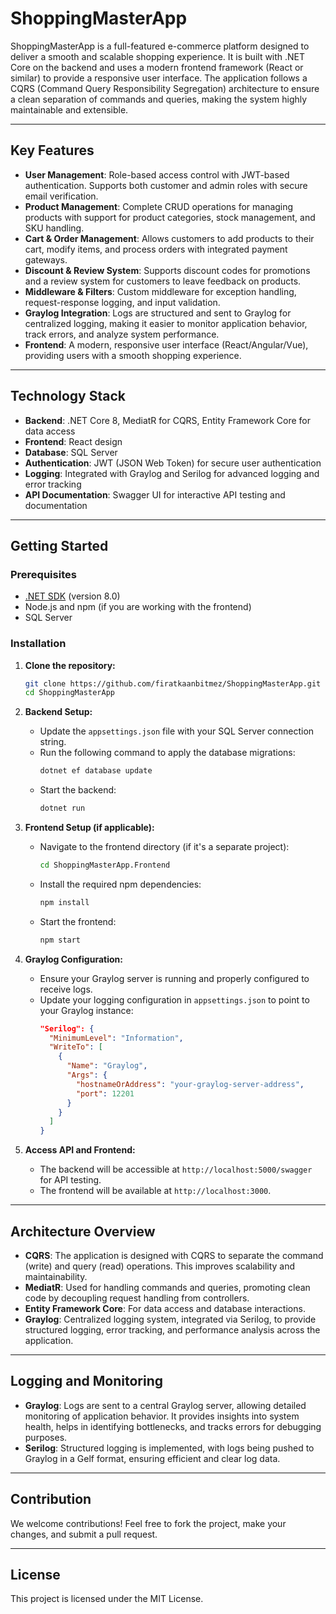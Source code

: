 # ShoppingMasterApp

ShoppingMasterApp is a full-featured e-commerce platform designed to deliver a smooth and scalable shopping experience. It is built with .NET Core on the backend and uses a modern frontend framework (React or similar) to provide a responsive user interface. The application follows a CQRS (Command Query Responsibility Segregation) architecture to ensure a clean separation of commands and queries, making the system highly maintainable and extensible.

---

## Key Features

- **User Management**: Role-based access control with JWT-based authentication. Supports both customer and admin roles with secure email verification.
- **Product Management**: Complete CRUD operations for managing products with support for product categories, stock management, and SKU handling.
- **Cart & Order Management**: Allows customers to add products to their cart, modify items, and process orders with integrated payment gateways.
- **Discount & Review System**: Supports discount codes for promotions and a review system for customers to leave feedback on products.
- **Middleware & Filters**: Custom middleware for exception handling, request-response logging, and input validation.
- **Graylog Integration**: Logs are structured and sent to Graylog for centralized logging, making it easier to monitor application behavior, track errors, and analyze system performance.
- **Frontend**: A modern, responsive user interface (React/Angular/Vue), providing users with a smooth shopping experience.

---

## Technology Stack

- **Backend**: .NET Core 8, MediatR for CQRS, Entity Framework Core for data access
- **Frontend**: React design
- **Database**: SQL Server
- **Authentication**: JWT (JSON Web Token) for secure user authentication
- **Logging**: Integrated with Graylog and Serilog for advanced logging and error tracking
- **API Documentation**: Swagger UI for interactive API testing and documentation

---

## Getting Started

### Prerequisites

- [.NET SDK](https://dotnet.microsoft.com/download) (version 8.0)
- Node.js and npm (if you are working with the frontend)
- SQL Server

### Installation

1. **Clone the repository:**
   ```bash
   git clone https://github.com/firatkaanbitmez/ShoppingMasterApp.git
   cd ShoppingMasterApp
   ```

2. **Backend Setup:**
   - Update the `appsettings.json` file with your SQL Server connection string.
   - Run the following command to apply the database migrations:
     ```bash
     dotnet ef database update
     ```
   - Start the backend:
     ```bash
     dotnet run
     ```

3. **Frontend Setup (if applicable):**
   - Navigate to the frontend directory (if it's a separate project):
     ```bash
     cd ShoppingMasterApp.Frontend
     ```
   - Install the required npm dependencies:
     ```bash
     npm install
     ```
   - Start the frontend:
     ```bash
     npm start
     ```

4. **Graylog Configuration:**
   - Ensure your Graylog server is running and properly configured to receive logs.
   - Update your logging configuration in `appsettings.json` to point to your Graylog instance:
     ```json
     "Serilog": {
       "MinimumLevel": "Information",
       "WriteTo": [
         {
           "Name": "Graylog",
           "Args": {
             "hostnameOrAddress": "your-graylog-server-address",
             "port": 12201
           }
         }
       ]
     }
     ```

5. **Access API and Frontend:**
   - The backend will be accessible at `http://localhost:5000/swagger` for API testing.
   - The frontend will be available at `http://localhost:3000`.

---

## Architecture Overview

- **CQRS**: The application is designed with CQRS to separate the command (write) and query (read) operations. This improves scalability and maintainability.
- **MediatR**: Used for handling commands and queries, promoting clean code by decoupling request handling from controllers.
- **Entity Framework Core**: For data access and database interactions.
- **Graylog**: Centralized logging system, integrated via Serilog, to provide structured logging, error tracking, and performance analysis across the application.

---

## Logging and Monitoring

- **Graylog**: Logs are sent to a central Graylog server, allowing detailed monitoring of application behavior. It provides insights into system health, helps in identifying bottlenecks, and tracks errors for debugging purposes.
- **Serilog**: Structured logging is implemented, with logs being pushed to Graylog in a Gelf format, ensuring efficient and clear log data.

---

## Contribution

We welcome contributions! Feel free to fork the project, make your changes, and submit a pull request.

---

## License

This project is licensed under the MIT License.
